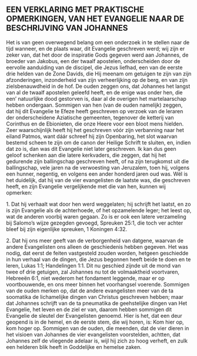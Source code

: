 ## EEN VERKLARING MET PRAKTISCHE OPMERKINGEN, VAN HET EVANGELIE NAAR DE BESCHRIJVING VAN JOHANNES

Het is van geen overwegend belang om een onderzoek in te stellen naar de tijd wanneer, en de plaats waar, dit Evangelie geschreven werd; wij zijn er zeker van, dat het door de inspiratie Gods gegeven werd aan Johannes, de broeder van Jakobus, een der twaalf apostelen, onderscheiden door de eervolle aanduiding van de discipel, die Jezus liefhad, een van de eerste drie helden van de Zone Davids, die Hij meenam om getuigen te zijn van zijn afzonderingen, inzonderheid van zijn verheerlijking op de berg, en van zijn zielsbenauwdheid in de hof. De ouden zeggen ons, dat Johannes het langst van al de twaalf apostelen geleefd heeft, en de enige was onder hen, die een’ natuurlijke dood gestorven is, daar al de overigen het martelaarschap hebben ondergaan. Sommigen van hen (van de ouden namelijk) zeggen, dat hij dit Evangelie te Efeze heeft geschreven op verzoek van de leraren der onderscheidene Aziatische gemeenten, tegenover de ketterij van Corinthus en de Ebionieten, die onze Heere voor een bloot mens hielden. Zeer waarschijnlijk heeft hij het geschreven vóór zijn verbanning naar het eiland Patmos, want dáár schreef hij zijn Openbaring, het slot waarvan bestemd scheen te zijn om de canon der Heilige Schrift te sluiten, en, indien dat zo is, dan was dit Evangelie niet later geschreven. Ik kan dus geen geloof schenken aan die latere kerkvaders, die zeggen, dat hij het gedurende zijn ballingschap geschreven heeft, of na zijn terugkomst uit die ballingschap, vele jaren na de verwoesting van Jeruzalem, toen hij, volgens een hunner, negentig, en volgens een ander honderd jaren oud was. Wél is het duidelijk, dat hij van de vier evangelisten de laatste was, die geschreven heeft, en zijn Evangelie vergelijkende met die van hen, kunnen wij opmerken:

1\. Dat hij verhaalt wat door hen werd weggelaten; hij schrijft het laatst, en zo is zijn Evangelie als de achterhoede, of het opzamelende leger; het leest op, wat de anderen voorbij waren gegaan. Zo is er ook een latere verzameling bij Salomo’s wijze gezegden gevoegd, Spreuken 25:1, die toch ver achter bleef bij zijn eigenlijke spreuken, 1 Koningen 4:32. 

2\. Dat hij ons meer geeft van de verborgenheid van datgene, waarvan de andere Evangelisten ons alleen de geschiedenis hebben gegeven. Het was nodig, dat eerst de feiten vastgesteld zouden worden, hetgeen geschiedde in hun verhaal van de dingen, die Jezus begonnen heeft beide te doen en te leren, Lukas 1:1; Handelingen 1:1. Dit nu geschied zijnde uit de mond van twee of drie getuigen, zal Johannes nu tot de volmaaktheid voortvaren, Hebreeën 6:1, niet wederom het fondament leggende, maar er op voortbouwende, en ons meer binnen het voorhangsel voerende. Sommigen van de ouden merken op, dat de andere evangelisten meer van de ta soomatika de lichamelijke dingen van Christus geschreven hebben; maar dat Johannes schrijft van de ta pneumatika de geehstelijke dingen van Het Evangelie, het leven en de ziel er van, daarom hebben sommigen dit Evangelie de sleutel der Evangelisten genoemd. Hier is het, dat een deur geopend is in de hemel, en de eerste stem, die wij horen, is: Kom hier op, kom hoger op. Sommigen van de ouden, die meenden, dat de vier dieren in het visioen van Johannes de vier evangelisten voorstelden, achtten, dat Johannes zelf de vliegende adelaar is, wijl hij zich zo hoog verheft, en zulk een helderen blik heeft in Goddelijke en hemelse zaken.